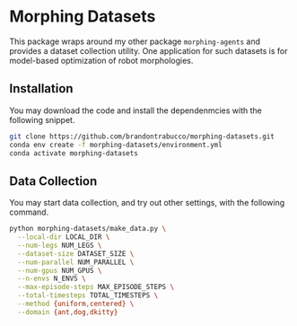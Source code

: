 # Morphing Datasets

This package wraps around my other package `morphing-agents` and provides a dataset collection utility. One application for such datasets is for model-based optimization of robot morphologies. 

## Installation

You may download the code and install the dependenmcies with the following snippet.

```bash
git clone https://github.com/brandontrabucco/morphing-datasets.git
conda env create -f morphing-datasets/environment.yml
conda activate morphing-datasets
```

## Data Collection

You may start data collection, and try out other settings, with the following command.

```bash
python morphing-datasets/make_data.py \
  --local-dir LOCAL_DIR \
  --num-legs NUM_LEGS \
  --dataset-size DATASET_SIZE \
  --num-parallel NUM_PARALLEL \
  --num-gpus NUM_GPUS \
  --n-envs N_ENVS \
  --max-episode-steps MAX_EPISODE_STEPS \
  --total-timesteps TOTAL_TIMESTEPS \
  --method {uniform,centered} \
  --domain {ant,dog,dkitty}
```
